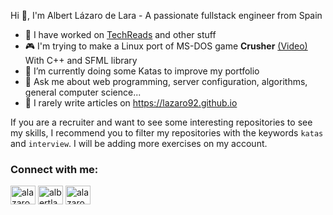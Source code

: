 Hi 👋, I'm Albert Lázaro de Lara - A passionate fullstack engineer from Spain

- 🔭 I have worked on [TechReads](https://techreads.site) and other stuff
- 🎮 I'm trying to make a Linux port of MS-DOS game **Crusher** [(Video)](https://www.youtube.com/watch?v=GukzMhCx9B0) With C++ and SFML library
- 🌱 I’m currently doing some Katas to improve my portfolio
- 💬 Ask me about web programming, server configuration, algorithms, general computer science...
- 📝 I rarely write articles on https://lazaro92.github.io

If you are a recruiter and want to see some interesting repositories to see my skills, I recommend you to filter my repositories with the keywords `katas` and `interview`. I will be adding more exercises on my account.

<h3 align="left">Connect with me:</h3>
<p align="left">
<a href="https://twitter.com/alazaro92" target="blank"><img align="center" src="https://raw.githubusercontent.com/rahuldkjain/github-profile-readme-generator/master/src/images/icons/Social/twitter.svg" alt="alazaro92" height="30" width="40" /></a>
<a href="https://linkedin.com/in/albertlazarolara" target="blank"><img align="center" src="https://raw.githubusercontent.com/rahuldkjain/github-profile-readme-generator/master/src/images/icons/Social/linked-in-alt.svg" alt="albertlazarolara" height="30" width="40" /></a>
<a href="https://instagram.com/alazaro92" target="blank"><img align="center" src="https://raw.githubusercontent.com/rahuldkjain/github-profile-readme-generator/master/src/images/icons/Social/instagram.svg" alt="alazaro92" height="30" width="40" /></a>
</p>
